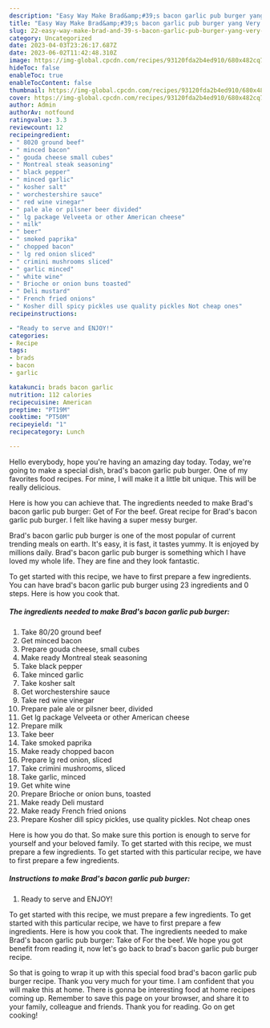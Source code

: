 ```yaml
---
description: "Easy Way Make Brad&amp;#39;s bacon garlic pub burger yang Very Delicious}"
title: "Easy Way Make Brad&amp;#39;s bacon garlic pub burger yang Very Delicious}"
slug: 22-easy-way-make-brad-and-39-s-bacon-garlic-pub-burger-yang-very-delicious
category: Uncategorized
date: 2023-04-03T23:26:17.687Z
date: 2023-06-02T11:42:48.310Z
image: https://img-global.cpcdn.com/recipes/93120fda2b4ed910/680x482cq70/brads-bacon-garlic-pub-burger-recipe-main-photo.jpg
hideToc: false
enableToc: true
enableTocContent: false
thumbnail: https://img-global.cpcdn.com/recipes/93120fda2b4ed910/680x482cq70/brads-bacon-garlic-pub-burger-recipe-main-photo.jpg
cover: https://img-global.cpcdn.com/recipes/93120fda2b4ed910/680x482cq70/brads-bacon-garlic-pub-burger-recipe-main-photo.jpg
author: Admin
authorAv: notfound
ratingvalue: 3.3
reviewcount: 12
recipeingredient:
- " 8020 ground beef"
- " minced bacon"
- " gouda cheese small cubes"
- " Montreal steak seasoning"
- " black pepper"
- " minced garlic"
- " kosher salt"
- " worchestershire sauce"
- " red wine vinegar"
- " pale ale or pilsner beer divided"
- " lg package Velveeta or other American cheese"
- " milk"
- " beer"
- " smoked paprika"
- " chopped bacon"
- " lg red onion sliced"
- " crimini mushrooms sliced"
- " garlic minced"
- " white wine"
- " Brioche or onion buns toasted"
- " Deli mustard"
- " French fried onions"
- " Kosher dill spicy pickles use quality pickles Not cheap ones"
recipeinstructions:

- "Ready to serve and ENJOY!"
categories:
- Recipe
tags:
- brads
- bacon
- garlic

katakunci: brads bacon garlic 
nutrition: 112 calories
recipecuisine: American
preptime: "PT19M"
cooktime: "PT50M"
recipeyield: "1"
recipecategory: Lunch

---
```



Hello everybody, hope you're having an amazing day today. Today, we're going to make a special dish, brad&#39;s bacon garlic pub burger. One of my favorites food recipes. For mine, I will make it a little bit unique. This will be really delicious.

Here is how you can achieve that. The ingredients needed to make Brad&#39;s bacon garlic pub burger: Get of For the beef. Great recipe for Brad&#39;s bacon garlic pub burger. I felt like having a super messy burger.

Brad&#39;s bacon garlic pub burger is one of the most popular of current trending meals on earth. It's easy, it is fast, it tastes yummy. It is enjoyed by millions daily. Brad&#39;s bacon garlic pub burger is something which I have loved my whole life. They are fine and they look fantastic.


To get started with this recipe, we have to first prepare a few ingredients. You can have brad&#39;s bacon garlic pub burger using 23 ingredients and 0 steps. Here is how you cook that.

<!--inarticleads1-->

##### The ingredients needed to make Brad&#39;s bacon garlic pub burger:

1. Take  80/20 ground beef
1. Get  minced bacon
1. Prepare  gouda cheese, small cubes
1. Make ready  Montreal steak seasoning
1. Take  black pepper
1. Take  minced garlic
1. Take  kosher salt
1. Get  worchestershire sauce
1. Take  red wine vinegar
1. Prepare  pale ale or pilsner beer, divided
1. Get  lg package Velveeta or other American cheese
1. Prepare  milk
1. Take  beer
1. Take  smoked paprika
1. Make ready  chopped bacon
1. Prepare  lg red onion, sliced
1. Take  crimini mushrooms, sliced
1. Take  garlic, minced
1. Get  white wine
1. Prepare  Brioche or onion buns, toasted
1. Make ready  Deli mustard
1. Make ready  French fried onions
1. Prepare  Kosher dill spicy pickles, use quality pickles. Not cheap ones


Here is how you do that. So make sure this portion is enough to serve for yourself and your beloved family. To get started with this recipe, we must prepare a few ingredients. To get started with this particular recipe, we have to first prepare a few ingredients. 

<!--inarticleads2-->

##### Instructions to make Brad&#39;s bacon garlic pub burger:


1. Ready to serve and ENJOY!

To get started with this recipe, we must prepare a few ingredients. To get started with this particular recipe, we have to first prepare a few ingredients. Here is how you cook that. The ingredients needed to make Brad&#39;s bacon garlic pub burger: Take of For the beef. We hope you got benefit from reading it, now let&#39;s go back to brad&#39;s bacon garlic pub burger recipe. 

So that is going to wrap it up with this special food brad&#39;s bacon garlic pub burger recipe. Thank you very much for your time. I am confident that you will make this at home. There is gonna be interesting food at home recipes coming up. Remember to save this page on your browser, and share it to your family, colleague and friends. Thank you for reading. Go on get cooking!

